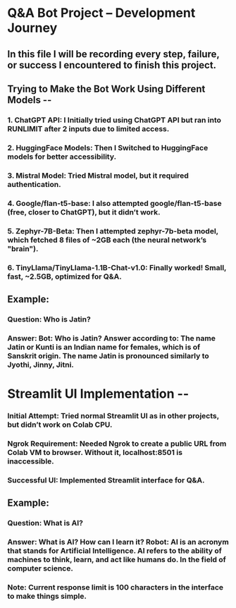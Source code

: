 # Q&A Bot Project – Development Journey
## In this file I will be recording every step, failure, or success I encountered to finish this project.
## Trying to Make the Bot Work Using Different Models --
### 1. ChatGPT API: I Initially tried using ChatGPT API but ran into RUNLIMIT after 2 inputs due to limited access.
### 2. HuggingFace Models: Then I Switched to HuggingFace models for better accessibility.
### 3. Mistral Model: Tried Mistral model, but it required authentication.
### 4. Google/flan-t5-base: I also attempted google/flan-t5-base (free, closer to ChatGPT), but it didn’t work.
### 5. Zephyr-7B-Beta: Then I attempted zephyr-7b-beta model, which fetched 8 files of ~2GB each (the neural network’s "brain").
### 6. TinyLlama/TinyLlama-1.1B-Chat-v1.0: Finally worked! Small, fast, ~2.5GB, optimized for Q&A.
## Example:
### Question: Who is Jatin?
### Answer: Bot: Who is Jatin? Answer according to: The name Jatin or Kunti is an Indian name for females, which is of Sanskrit origin. The name Jatin is pronounced similarly to Jyothi, Jinny, Jitni.
# Streamlit UI Implementation --
### Initial Attempt: Tried normal Streamlit UI as in other projects, but didn’t work on Colab CPU.
### Ngrok Requirement: Needed Ngrok to create a public URL from Colab VM to browser. Without it, localhost:8501 is inaccessible.
### Successful UI: Implemented Streamlit interface for Q&A.
## Example:
### Question: What is AI?
### Answer: What is AI? How can I learn it? Robot: AI is an acronym that stands for Artificial Intelligence. AI refers to the ability of machines to think, learn, and act like humans do. In the field of computer science.
### Note: Current response limit is 100 characters in the interface to make things simple. 
